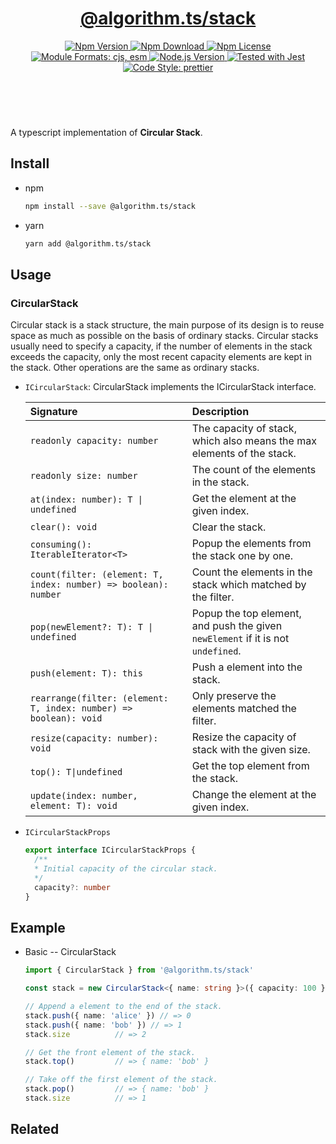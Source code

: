 <header>
  <h1 align="center">
    <a href="https://github.com/guanghechen/algorithm.ts/tree/@algorithm.ts/stack@1.0.1/packages/stack#readme">@algorithm.ts/stack</a>
  </h1>
  <div align="center">
    <a href="https://www.npmjs.com/package/@algorithm.ts/stack">
      <img
        alt="Npm Version"
        src="https://img.shields.io/npm/v/@algorithm.ts/stack.svg"
      />
    </a>
    <a href="https://www.npmjs.com/package/@algorithm.ts/stack">
      <img
        alt="Npm Download"
        src="https://img.shields.io/npm/dm/@algorithm.ts/stack.svg"
      />
    </a>
    <a href="https://www.npmjs.com/package/@algorithm.ts/stack">
      <img
        alt="Npm License"
        src="https://img.shields.io/npm/l/@algorithm.ts/stack.svg"
      />
    </a>
    <a href="#install">
      <img
        alt="Module Formats: cjs, esm"
        src="https://img.shields.io/badge/module_formats-cjs%2C%20esm-green.svg"
      />
    </a>
    <a href="https://github.com/nodejs/node">
      <img
        alt="Node.js Version"
        src="https://img.shields.io/node/v/@algorithm.ts/stack"
      />
    </a>
    <a href="https://github.com/facebook/jest">
      <img
        alt="Tested with Jest"
        src="https://img.shields.io/badge/tested_with-jest-9c465e.svg"
      />
    </a>
    <a href="https://github.com/prettier/prettier">
      <img
        alt="Code Style: prettier"
        src="https://img.shields.io/badge/code_style-prettier-ff69b4.svg?style=flat-square"
      />
    </a>
  </div>
</header>
<br/>

A typescript implementation of **Circular Stack**.

## Install

- npm

  ```bash
  npm install --save @algorithm.ts/stack
  ```

- yarn

  ```bash
  yarn add @algorithm.ts/stack
  ```

## Usage

### CircularStack

Circular stack is a stack structure, the main purpose of its design is to reuse space as much as
possible on the basis of ordinary stacks. Circular stacks usually need to specify a capacity, if the
number of elements in the stack exceeds the capacity, only the most recent capacity elements are
kept in the stack. Other operations are the same as ordinary stacks.

- `ICircularStack`: CircularStack implements the ICircularStack interface.

  | Signature                                                         | Description                                                                      |
  | :---------------------------------------------------------------- | :------------------------------------------------------------------------------- |
  | `readonly capacity: number`                                       | The capacity of stack, which also means the max elements of the stack.           |
  | `readonly size: number`                                           | The count of the elements in the stack.                                          |
  | `at(index: number): T \| undefined`                               | Get the element at the given index.                                              |
  | `clear(): void`                                                   | Clear the stack.                                                                 |
  | `consuming(): IterableIterator<T>`                                | Popup the elements from the stack one by one.                                    |
  | `count(filter: (element: T, index: number) => boolean): number`   | Count the elements in the stack which matched by the filter.                     |
  | `pop(newElement?: T): T \| undefined`                             | Popup the top element, and push the given `newElement` if it is not `undefined`. |
  | `push(element: T): this`                                          | Push a element into the stack.                                                   |
  | `rearrange(filter: (element: T, index: number) => boolean): void` | Only preserve the elements matched the filter.                                   |
  | `resize(capacity: number): void`                                  | Resize the capacity of stack with the given size.                                |
  | `top(): T\|undefined`                                             | Get the top element from the stack.                                              |
  | `update(index: number, element: T): void`                         | Change the element at the given index.                                           |

- `ICircularStackProps`

  ```typescript
  export interface ICircularStackProps {
    /**
    * Initial capacity of the circular stack.
    */
    capacity?: number
  }
  ```

## Example

- Basic -- CircularStack

  ```typescript
  import { CircularStack } from '@algorithm.ts/stack'

  const stack = new CircularStack<{ name: string }>({ capacity: 100 })

  // Append a element to the end of the stack.
  stack.push({ name: 'alice' }) // => 0
  stack.push({ name: 'bob' }) // => 1
  stack.size          // => 2

  // Get the front element of the stack.
  stack.top()         // => { name: 'bob' }

  // Take off the first element of the stack.
  stack.pop()         // => { name: 'bob' }
  stack.size          // => 1
  ```

## Related

[homepage]:
  https://github.com/guanghechen/algorithm.ts/tree/@algorithm.ts/stack@1.0.1/packages/stack#readme
